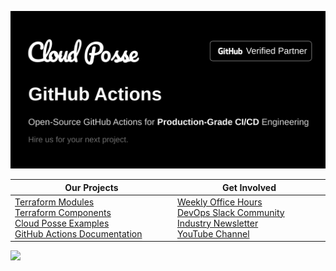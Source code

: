 <a href="https://cpco.io/homepage"><img src="banner/image.png?raw=true"/></a>
<table>
  <thead>
    <tr>
      <th width="500px">Our Projects</th>
      <th width="500px">Get Involved</th>
    </tr>
  </thead>
  <tbody>
    <tr>
      <td>
      <a href="https://github.com/cloudposse">Terraform Modules</a><br/> 
      <a href="https://github.com/cloudposse-terraform-components">Terraform Components</a><br/>
      <a href="https://github.com/cloudposse-examples">Cloud Posse Examples</a><br/> 
      <a href="https://docs.cloudposse.com/github-actions/">GitHub Actions Documentation</a/><br/>
     </td>
     <td>
       <a href="https://cloudposse.com/office-hours/">Weekly Office Hours</a><br/>
       <a href="https://cloudposse.com/slack/">DevOps Slack Community</a><br/>
       <a href="https://cloudposse.com/newsletter/">Industry Newsletter</a><br/>
       <a href="https://www.youtube.com/playlist?list=PLhRztDM6Uvne8MUuwXrv2truMl6gVZ0D8">YouTube Channel</a><br/>
     </td>
  </tr>
</table>
<img src="https://ga-beacon.cloudposse.com/UA-76589703-4/cloudposse-github-actions/.github?pixel&cs=github&cm=readme&an=.github"/>
